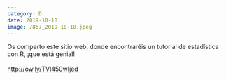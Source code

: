 ```yaml
--- 
category: D 
date: 2019-10-18 
image: /867_2019-10-18.jpeg 
--- 
```


Os comparto este sitio web, donde encontraréis un tutorial de estadística con R, ¡que está genial! <br><br>http://ow.ly/TVl450wIjed
